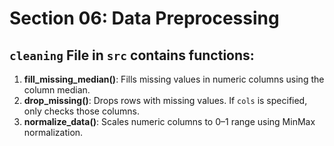 # Section 06: Data Preprocessing 

## `cleaning` File in `src` contains functions:
1. **fill_missing_median()**: Fills missing values in numeric columns using the column median.
2. **drop_missing()**: Drops rows with missing values. If `cols` is specified, only checks those columns.
3. **normalize_data()**: Scales numeric columns to 0–1 range using MinMax normalization.



   
